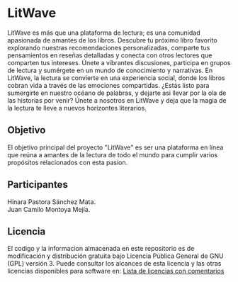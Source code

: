# LitWave
LitWave es más que una plataforma de lectura; es una comunidad apasionada de amantes de los libros. Descubre tu próximo libro favorito explorando nuestras recomendaciones personalizadas, comparte tus pensamientos en reseñas detalladas y conecta con otros lectores que comparten tus intereses. Únete a vibrantes discusiones, participa en grupos de lectura y sumérgete en un mundo de conocimiento y narrativas. En LitWave, la lectura se convierte en una experiencia social, donde los libros cobran vida a través de las emociones compartidas. ¿Estás listo para sumergirte en nuestro océano de palabras, y dejarte asi llevar por la ola de las historias por venir? Únete a nosotros en LitWave y deja que la magia de la lectura te lleve a nuevos horizontes literarios.
## Objetivo
El objetivo principal del proyecto "LitWave" es ser una plataforma en línea que reúna a amantes de la lectura de todo el mundo para cumplir varios propósitos relacionados con esta pasion.
## Participantes
Hinara Pastora Sánchez Mata.<br>
Juan Camilo Montoya Mejía.
## Licencia
El codigo y la informacion almacenada en este repositorio es de modificación y distribución gratuita bajo Licencia Pública General de GNU (GPL) versión 3. Puede consultar los alcances de esta licencia y las otras licencias disponibles para software en: [Lista de licencias con comentarios](https://www.gnu.org/licenses/license-list.es.html)
